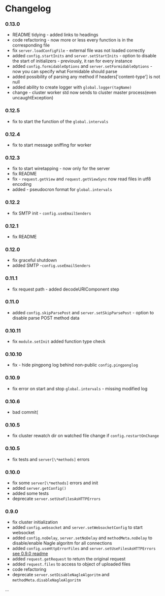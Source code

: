 # Changelog

### 0.13.0

 * README tidying - added links to headings
 * code refactoring - now more or less every function is in the corresponding file
 * fix `server.loadConfigFile` - external file was not loaded correctly
 * added `config.startInits` and `server.setStartInits` - option to disable the start of initializers - previously, it ran for every instance
 * added `config.formidableOptions` and `server.setFormidableOptions` - now you can specify what Formidable should parse
 * added possibility of parsing any method if headers['content-type'] is not null
 * added ability to create logger with `global.logger(tagName)`
 * change - cluster worker std now sends to cluster master process(even uncaughtException)

### 0.12.5

 * fix to start the function of the `global.intervals`

### 0.12.4

 * fix to start message sniffing for worker

### 0.12.3

 * fix to start wiretapping - now only for the server
 * fix README
 * fix - `request.getView` and `request.getViewSync` now read files in utf8 encoding
 * added - pseudocron format for `global.intervals`

### 0.12.2

 * fix SMTP init - `config.useEmailSenders`

### 0.12.1

 * fix README

### 0.12.0

 * fix graceful shutdown
 * added SMTP -`config.useEmailSenders`

### 0.11.1

 * fix request path - added decodeURIComponent step

### 0.11.0

 * added `config.skipParsePost` and `server.setSkipParsePost` - option to disable parse POST method data

### 0.10.11

 * fix `module.setInit` added function type check

### 0.10.10

 * fix - hide pingpong log behind non-public `config.pingponglog`

### 0.10.9

 * fix error on start and stop `global.intervals` - missing modified log

### 0.10.6

 * bad commit(

### 0.10.5

 * fix cluster rewatch dir on watched file change if `config.restartOnChange`

### 0.10.5

 * fix tests and `server[\*methods]` errors

### 0.10.0

 * fix some `server[\*methods]` errors and init
 * added `server.getConfig()`
 * added some tests
 * deprecate `server.setUseFilesAsHTTPErrors`

### 0.9.0

 * fix cluster initialization
 * added `config.websocket` and `server.setWebsocketConfig` to start websocket
 * added `config.noDelay`, `server.setNoDelay` and `methodMeta.noDelay` to disable/enable Nagle algoritm for all connections
 * added `config.useHttpErrorFiles` and `server.setUseFilesAsHTTPErrors` [see 0.9.0 readme](https://github.com/tony-0tis/interlayer/tree/v0.9.0)
 * added `request.getRequest` to return the original request
 * added `request.files` to access to object of uploaded files
 * code refactoring
 * deprecate `server.setDisableNagleAlgoritm` and `methodMeta.disableNagleAlgoritm`

...